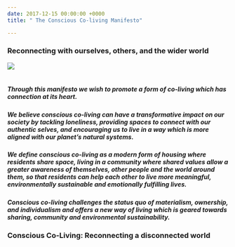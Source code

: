 ```yaml
---
date: 2017-12-15 00:00:00 +0000
title: " The Conscious Co-living Manifesto"

---
```

### Reconnecting with ourselves, others, and the wider world

<img src="/uploads/2018/07/10/Coliving Manifesto Diagram 8.jpeg"><br/><br/>

##### Through this manifesto we wish to promote a form of co-living which has connection at its heart.

##### We believe conscious co-living can have a transformative impact on our society by tackling loneliness, providing spaces to connect with our authentic selves, and encouraging us to live in a way which is more aligned with our planet’s natural systems.

##### We define conscious co-living as a modern form of housing where residents share space, living in a community where shared values allow a greater awareness of themselves, other people and the world around them, so that residents can help each other to live more meaningful, environmentally sustainable and emotionally fulfilling lives.

##### Conscious co-living challenges the status quo of materialism, ownership, and individualism and offers a new way of living which is geared towards sharing, community and environmental sustainability.

### **Conscious Co-Living: Reconnecting a disconnected world**